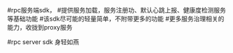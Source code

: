 #rpc服务端sdk，
#提供服务加载，服务注册功、默认心跳上报、健康度检测服务等基础功能
#该sdk尽可能的轻量简单，不附带更多的功能
#更多服务治理相关的能力，收拢到proxy服务

#rpc server sdk 身轻如燕